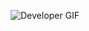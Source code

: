 <p align="center">
  <img src="https://github.com/sanjayc208/sanjayc208/blob/master/sanjaydevelopervideoforgit-ezgif.com-video-to-gif-converter.gif" alt="Developer GIF">
</p>
<!---
sanjayc208/sanjayc208 is a ✨ special ✨ repository because its `README.md` (this file) appears on your GitHub profile.
You can click the Preview link to take a look at your changes.
--->
